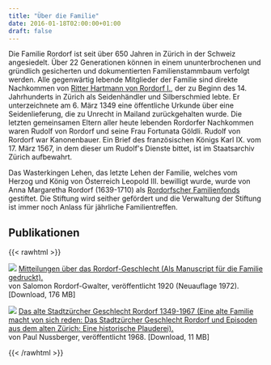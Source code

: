 ```yaml
---
title: "Über die Familie"
date: 2016-01-18T02:00:00+01:00
draft: false
---
```

Die Familie Rordorf ist seit über 650 Jahren in Zürich in der Schweiz angesiedelt. Über 22 Generationen können in einem
ununterbrochenen und gründlich gesicherten und dokumentierten Familienstammbaum verfolgt werden. Alle gegenwärtig lebende
Mitglieder der Familie sind direkte Nachkommen von [Ritter Hartmann von Rordorf I.](http://doi.org/10.5169/seals-379045),
der zu Beginn des 14. Jahrhunderts in Zürich als Seidenhändler und Silberschmied lebte. Er unterzeichnete am 6. März 1349
eine öffentliche Urkunde über eine Seidenlieferung, die zu Unrecht in Mailand zurückgehalten wurde. Die letzten gemeinsamen
Eltern aller heute lebenden Rordorfer Nachkommen waren Rudolf von Rordorf und seine Frau Fortunata Göldli. Rudolf von Rordorf
war Kanonenbauer. Ein Brief des französischen Königs Karl IX. vom 17. März 1567, in dem dieser um Rudolf's Dienste bittet,
ist im Staatsarchiv Zürich aufbewahrt.

Das Wasterkingen Lehen, das letzte Lehen der Familie, welches vom Herzog und König von Österreich Leopold III. bewilligt
wurde, wurde von Anna Margaretha Rordorf (1639-1710) als [Rordorfscher Familienfonds](/about-foundation/) gestiftet. Die
Stiftung wird seither gefördert und die Verwaltung der Stiftung ist immer noch Anlass für jährliche Familientreffen.

## Publikationen
{{< rawhtml >}}
    <p>
        <img src="/images/uploads/rordorf-buch-cover.jpg" class="bookcover">
        <a href="https://www.dropbox.com/s/z5oeo6fjxxcpa0c/Rordorf-Geschlecht-Mitteilungen.pdf?dl=0" target="_blank">
            Mitteilungen über das Rordorf-Geschlecht (Als Manuscript für die Familie gedruckt).
        </a><br>
        von Salomon Rordorf-Gwalter, veröffentlicht 1920 (Neuauflage 1972). [Download, 176 MB]
    </p>
    <div style="clear: left"></div>
    <p>
        <img src="/images/uploads/rordorf-brochure-cover.jpg" class="bookcover">
        <a href="/publications/rordorf-brochure.pdf" target="_blank">
            Das alte Stadtzürcher Geschlecht Rordorf 1349-1967 (Eine alte Familie macht von sich reden: Das Stadtzürcher Geschlecht
            Rordorf und Episoden aus dem alten Zürich: Eine historische Plauderei).
        </a><br>
        von Paul Nussberger, veröffentlicht 1968. [Download, 11 MB]
    </p>
    <div style="clear: left"></div>
{{< /rawhtml >}}
